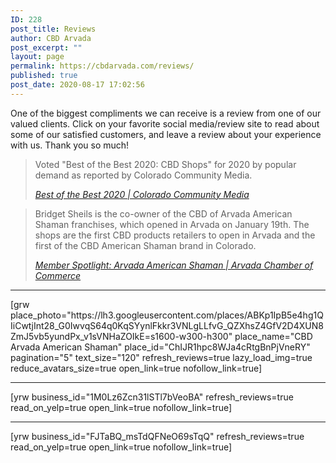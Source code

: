 ```yaml
---
ID: 228
post_title: Reviews
author: CBD Arvada
post_excerpt: ""
layout: page
permalink: https://cbdarvada.com/reviews/
published: true
post_date: 2020-08-17 17:02:56
---
```

<!-- wp:paragraph -->
<p>One of the biggest compliments we can receive is a review from one of our valued clients. Click on your favorite social media/review site to read about some of our satisfied customers, and leave a review about your experience with us. Thank you so much!</p>
<!-- /wp:paragraph -->

<!-- wp:quote -->
<blockquote class="wp-block-quote"><p>Voted "Best of the Best 2020: CBD Shops" for 2020 by popular demand as reported by Colorado Community Media. </p><p></p><cite><a href="https://coloradocommunitymedia.com/stories/best-of-the-best-2020,313269">Best of the Best 2020 | Colorado Community Media</a></cite></blockquote>
<!-- /wp:quote -->

<!-- wp:quote -->
<blockquote class="wp-block-quote"><p>Bridget Sheils is the co-owner of the CBD of Arvada American Shaman franchises, which opened in Arvada on January 19th. The shops are the first CBD products retailers to open in Arvada and the first of the CBD American Shaman brand in Colorado.</p><cite><a href="https://www.arvadachamber.org/member-spotlight-arvada-american-shaman/">Member Spotlight: Arvada American Shaman | Arvada Chamber of Commerce</a></cite></blockquote>
<!-- /wp:quote -->

<!-- wp:separator {"className":"is-style-wide"} -->
<hr class="wp-block-separator is-style-wide"/>
<!-- /wp:separator -->

<!-- wp:paragraph -->
<p></p>
<!-- /wp:paragraph -->

<!-- wp:paragraph -->
<p>[grw place_photo="https://lh3.googleusercontent.com/places/ABKp1IpB5e4hg1QIiCwtjInt28_G0IwvqS64q0KqSYynlFkkr3VNLgLLfvG_QZXhsZ4GfV2D4XUN8ZmJ5vb5yundPx_v1sVNHaZOIkE=s1600-w300-h300" place_name="CBD Arvada American Shaman" place_id="ChIJR1hpc8WJa4cRtgBnPjVneRY" pagination="5" text_size="120" refresh_reviews=true lazy_load_img=true reduce_avatars_size=true open_link=true nofollow_link=true]</p>
<!-- /wp:paragraph -->

<!-- wp:separator {"className":"is-style-wide"} -->
<hr class="wp-block-separator is-style-wide"/>
<!-- /wp:separator -->

<!-- wp:paragraph -->
<p>[yrw business_id="1M0Lz6Zcn31lSTl7bVeoBA" refresh_reviews=true read_on_yelp=true open_link=true nofollow_link=true]</p>
<!-- /wp:paragraph -->

<!-- wp:separator -->
<hr class="wp-block-separator"/>
<!-- /wp:separator -->

<!-- wp:paragraph -->
<p>[yrw business_id="FJTaBQ_msTdQFNeO69sTqQ" refresh_reviews=true read_on_yelp=true open_link=true nofollow_link=true]</p>
<!-- /wp:paragraph -->